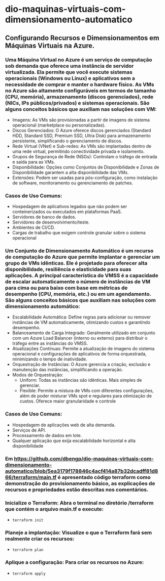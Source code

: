 # dio-maquinas-virtuais-com-dimensionamento-automatico
## Configurando Recursos e Dimensionamentos em Máquinas Virtuais na Azure.
### Uma Máquina Virtual no Azure é um serviço de computação sob demanda que oferece uma instância de servidor virtualizada. Ela permite que você execute sistemas operacionais (Windows ou Linux) e aplicativos sem a necessidade de comprar e manter o hardware físico. As VMs no Azure são altamente configuráveis em termos de tamanho (CPU, memória), armazenamento (discos gerenciados), rede (NICs, IPs públicos/privados) e sistemas operacionais. São alguns conceitos básicos que auxiliam nas soluções com VM:
- Imagens: As VMs são provisionadas a partir de imagens de sistema operacional (marketplace ou personalizadas).
- Discos Gerenciados: O Azure oferece discos gerenciados (Standard HDD, Standard SSD, Premium SSD, Ultra Disk) para armazenamento persistente, simplificando o gerenciamento de discos.
- Rede Virtual (VNet) e Sub-redes: As VMs são implantadas dentro de uma rede virtual, permitindo conectividade privada e isolamento.
- Grupos de Segurança de Rede (NSGs): Controlam o tráfego de entrada e saída para as VMs.
- Disponibilidade: Opções como Conjuntos de Disponibilidade e Zonas de Disponibilidade garantem a alta disponibilidade das VMs.
- Extensões: Podem ser usadas para pós-configuração, como instalação de software, monitoramento ou gerenciamento de patches.
### Casos de Uso Comuns:
- Hospedagem de aplicativos legados que não podem ser conteinerizados ou executados em plataformas PaaS.
- Servidores de banco de dados.
- Servidores de desenvolvimento/teste.
- Ambientes de CI/CD.
- Cargas de trabalho que exigem controle granular sobre o sistema operacional
### Um Conjunto de Dimensionamento Automático é um recurso de computação do Azure que permite implantar e gerenciar um grupo de VMs idênticas. Ele é projetado para oferecer alta disponibilidade, resiliência e elasticidade para suas aplicações. A principal característica do VMSS é a capacidade de escalar automaticamente o número de instâncias de VM para cima ou para baixo com base em métricas de desempenho (CPU, memória, etc.) ou em um agendamento. São alguns conceitos básicos que auxiliam nas soluções com dimensionamento automático:
- Escalabilidade Automática: Define regras para adicionar ou remover instâncias de VM automaticamente, otimizando custos e garantindo desempenho.
- Balanceamento de Carga Integrado: Geralmente utilizado em conjunto com um Azure Load Balancer (interno ou externo) para distribuir o tráfego entre as instâncias do VMSS.
- Atualizações Contínuas: Permite a atualização de imagens do sistema operacional e configurações de aplicativos de forma orquestrada, minimizando o tempo de inatividade.
- Orquestração de Instâncias: O Azure gerencia a criação, exclusão e manutenção das instâncias, simplificando a operação.
- Modos de Orquestração:
  - Uniform: Todas as instâncias são idênticas. Mais simples de gerenciar.
  - Flexible: Permite a mistura de VMs com diferentes configurações, além de poder misturar VMs spot e regulares para otimização de custos. Oferece maior granularidade e controle
### Casos de Uso Comuns:
- Hospedagem de aplicações web de alta demanda.
- Serviços de API.
- Processamento de dados em lote.
- Qualquer aplicação que exija escalabilidade horizontal e alta disponibilidade
### Em https://github.com/dbengp/dio-maquinas-virtuais-com-dimensionamento-automatico/blob/5ea3179f178846c4acf414a87b32dcadff81d866/terraform/main.tf é apresentado código terraform como demonstração do provisionamento básico, as explicações de recursos e propriedades estão descritas nos comentários.
### Inicialize o Terraform: Abra o terminal no diretório /terraform que contém o arquivo main.tf e execute:
- `terraform init`
### Planeje a implantação: Visualize o que o Terraform fará sem realmente criar os recursos:
- `terraform plan`
### Aplique a configuração: Para criar os recursos no Azure:
- `terraform apply`

